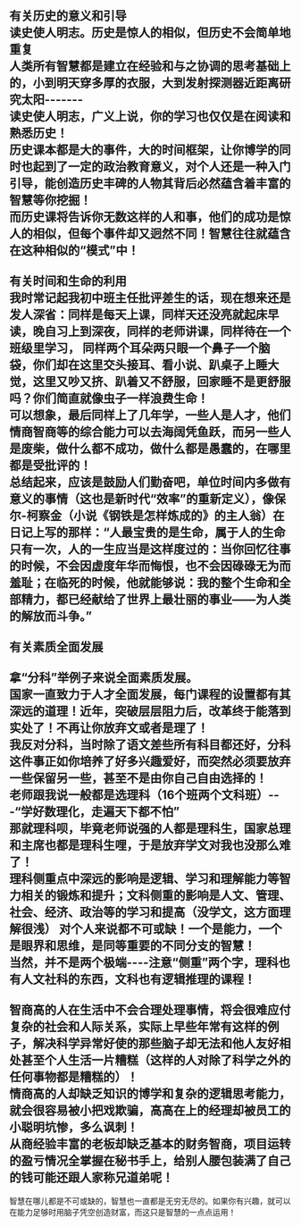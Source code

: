 有关历史的意义和引导<br>
读史使人明志。历史是惊人的相似，但历史不会简单地重复<br>
人类所有智慧都是建立在经验和与之协调的思考基础上的，小到明天穿多厚的衣服，大到发射探测器近距离研究太阳-------<br>
读史使人明志，广义上说，你的学习也仅仅是在阅读和熟悉历史！<br>
历史课本都是大的事件，大的时间框架，让你博学的同时也起到了一定的政治教育意义，对个人还是一种入门引导，能创造历史丰碑的人物其背后必然蕴含着丰富的智慧等你挖掘！<br>
而历史课将告诉你无数这样的人和事，他们的成功是惊人的相似，但每个事件却又迥然不同！智慧往往就蕴含在这种相似的“模式”中！<br>
<br>
有关时间和生命的利用<br>
我时常记起我初中班主任批评差生的话，现在想来还是发人深省：同样是每天上课，同样天还没亮就起床早读，晚自习上到深夜，同样的老师讲课，同样待在一个班级里学习，
同样两个耳朵两只眼一个鼻子一个脑袋，你们却在这里交头接耳、看小说、趴桌子上睡大觉，这里又吵又挤、趴着又不舒服，回家睡不是更舒服吗？你们简直就像虫子一样浪费生命！<br>
可以想象，最后同样上了几年学，一些人是人才，他们情商智商等的综合能力可以去海阔凭鱼跃，而另一些人是废柴，做什么都不成功，做什么都是愚蠢的，在哪里都是受批评的！<br>
总结起来，应该是鼓励人们勤奋吧，单位时间内多做有意义的事情（这也是新时代“效率”的重新定义），像保尔-柯察金（小说《钢铁是怎样炼成的》的主人翁）在日记上写的那样：“人最宝贵的是生命，属于人的生命只有一次，人的一生应当是这样度过的：当你回忆往事的时候，不会因虚度年华而悔恨，也不会因碌碌无为而羞耻；在临死的时候，他就能够说：我的整个生命和全部精力，都已经献给了世界上最壮丽的事业——为人类的解放而斗争。”<br>
<br>
有关素质全面发展<br>
<br>
拿“分科”举例子来说全面素质发展。<br>
国家一直致力于人才全面发展，每门课程的设置都有其深远的道理！近年，突破层层阻力后，改革终于能落到实处了！不再让你放弃文或者是理了！<br>
我反对分科，当时除了语文差些所有科目都还好，分科这件事正如你培养了好多兴趣爱好，而突然必须要放弃一些保留另一些，甚至不是由你自己自由选择的！<br>
老师跟我说一般都是选理科（16个班两个文科班）---“学好数理化，走遍天下都不怕”<br>
那就理科呗，毕竟老师说强的人都是理科生，国家总理和主席也都是理科生哩，于是放弃学文对我也没那么难了！<br>
理科侧重点中深远的影响是逻辑、学习和理解能力等智力相关的锻炼和提升；文科侧重的影响是人文、管理、社会、经济、政治等的学习和提高（没学文，这方面理解很浅）
对个人来说都不可或缺！一个是能力，一个是眼界和思维，是同等重要的不同分支的智慧！<br>
当然，并不是两个极端----注意“侧重”两个字，理科也有人文社科的东西，文科也有逻辑推理的课程！<br>
<br>
智商高的人在生活中不会合理处理事情，将会很难应付复杂的社会和人际关系，实际上早些年常有这样的例子，解决科学异常好使的那些脑子却无法和他人友好相处甚至个人生活一片糟糕（这样的人对除了科学之外的任何事物都是糟糕的）！<br>
情商高的人却缺乏知识的博学和复杂的逻辑思考能力，就会很容易被小把戏欺骗，高高在上的经理却被员工的小聪明坑惨，多么讽刺！<br>
从商经验丰富的老板却缺乏基本的财务智商，项目运转的盈亏情况全掌握在秘书手上，给别人腰包装满了自己的钱可能还跟人家称兄道弟呢！<br>
---------
智慧在哪儿都是不可或缺的，智慧也一直都是无穷无尽的。如果你有兴趣，就可以在能力足够时用脑子凭空创造财富，而这只是智慧的一点点运用！

